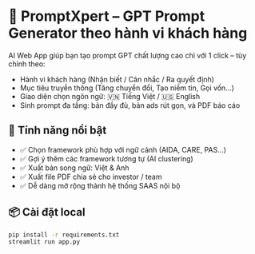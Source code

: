 # 🎯 PromptXpert – GPT Prompt Generator theo hành vi khách hàng

AI Web App giúp bạn tạo prompt GPT chất lượng cao chỉ với 1 click – tùy chỉnh theo:
- Hành vi khách hàng (Nhận biết / Cân nhắc / Ra quyết định)
- Mục tiêu truyền thông (Tăng chuyển đổi, Tạo niềm tin, Gọi vốn...)
- Giao diện chọn ngôn ngữ: 🇻🇳 Tiếng Việt / 🇺🇸 English
- Sinh prompt đa tầng: bản đầy đủ, bản ads rút gọn, và PDF báo cáo

## 🚀 Tính năng nổi bật
- ✅ Chọn framework phù hợp với ngữ cảnh (AIDA, CARE, PAS…)
- ✅ Gợi ý thêm các framework tương tự (AI clustering)
- ✅ Xuất bản song ngữ: Việt & Anh
- ✅ Xuất file PDF chia sẻ cho investor / team
- ✅ Dễ dàng mở rộng thành hệ thống SAAS nội bộ

## 📦 Cài đặt local
```bash
pip install -r requirements.txt
streamlit run app.py
